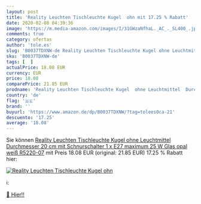 ```yaml
---
layout: post
title: 'Reality Leuchten Tischleuchte Kugel  ohn mit 17.25 % Rabatt'
date: 2020-02-08 04:39:36
image: 'https://m.media-amazon.com/images/I/31GWzaNfhaL._AC_._SL400_.jpg'
comments: true
category: ofertas
author: 'tole.es'
slug: 'B0037TDXNW-de Reality Leuchten Tischleuchte Kugel ohne Leuchtmittel...'
sku: 'B0037TDXNW-de'
tags: [  ]
actualPrice: 18.08 EUR
currency: EUR
price: 18.08
comparePrice: 21.85 EUR
prodname: 'Reality Leuchten Tischleuchte Kugel  ohne Leuchtmittel  Durchmesser 20 cm  mit Schnurschalter  1 x E27 maximum 25 W  Glas opal weiß R5220-07'
country: 'de'
flag: '🇩🇪'
brand: ''
buyurl: 'https://www.amazon.de/dp/B0037TDXNW/?tag=tolees0ca-21'
descuento: '17.25'
average: '18.08'
---
```


Sie können [Reality Leuchten Tischleuchte Kugel  ohne Leuchtmittel  Durchmesser 20 cm  mit Schnurschalter  1 x E27 maximum 25 W  Glas opal weiß R5220-07](https://www.amazon.de/dp/B0037TDXNW/?tag=tolees0ca-21) mit Preis 18.08 EUR (original: 21.85 EUR) 17.25 % Rabatt hier:

[![Reality Leuchten Tischleuchte Kugel  ohn](https://m.media-amazon.com/images/I/31GWzaNfhaL._AC_._SL400_.jpg)](https://www.amazon.de/dp/B0037TDXNW/?tag=tolees0ca-21)

ℹ️:


[🛒 Hier!!](https://www.amazon.de/dp/B0037TDXNW/?tag=tolees0ca-21)
